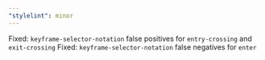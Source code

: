 ```yaml
---
"stylelint": minor
---
```


Fixed: `keyframe-selector-notation` false positives for `entry-crossing` and `exit-crossing`
Fixed: `keyframe-selector-notation` false negatives for `enter`
